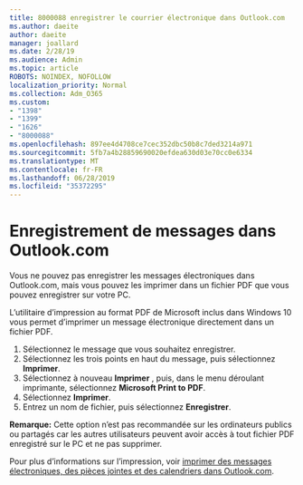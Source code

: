 ```yaml
---
title: 8000088 enregistrer le courrier électronique dans Outlook.com
ms.author: daeite
author: daeite
manager: joallard
ms.date: 2/28/19
ms.audience: Admin
ms.topic: article
ROBOTS: NOINDEX, NOFOLLOW
localization_priority: Normal
ms.collection: Adm_O365
ms.custom:
- "1398"
- "1399"
- "1626"
- "8000088"
ms.openlocfilehash: 897ee4d4708ce7cec352dbc50b8c7ded3214a971
ms.sourcegitcommit: 5fb7a4b28859690020efdea630d03e70cc0e6334
ms.translationtype: MT
ms.contentlocale: fr-FR
ms.lasthandoff: 06/28/2019
ms.locfileid: "35372295"
---
```

# <a name="saving-messages-in-outlookcom"></a>Enregistrement de messages dans Outlook.com

Vous ne pouvez pas enregistrer les messages électroniques dans Outlook.com, mais vous pouvez les imprimer dans un fichier PDF que vous pouvez enregistrer sur votre PC.

L’utilitaire d’impression au format PDF de Microsoft inclus dans Windows 10 vous permet d’imprimer un message électronique directement dans un fichier PDF.

1. Sélectionnez le message que vous souhaitez enregistrer.
2. Sélectionnez les trois points en haut du message, puis sélectionnez **Imprimer**.
3. Sélectionnez à nouveau **Imprimer** , puis, dans le menu déroulant imprimante, sélectionnez **Microsoft Print to PDF**.
4. Sélectionnez **Imprimer**.
5. Entrez un nom de fichier, puis sélectionnez **Enregistrer**.

**Remarque:** Cette option n’est pas recommandée sur les ordinateurs publics ou partagés car les autres utilisateurs peuvent avoir accès à tout fichier PDF enregistré sur le PC et ne pas supprimer.

Pour plus d’informations sur l’impression, voir [imprimer des messages électroniques, des pièces jointes et des calendriers dans Outlook.com](https://support.office.com/article/c835b8e5-b310-4cab-ac15-b6eb95149855).